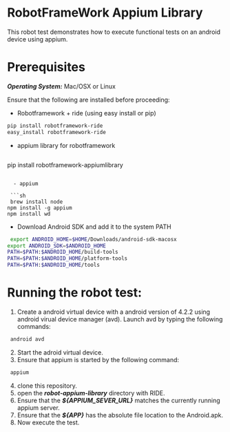 RobotFrameWork Appium Library
=========

This robot test demonstrates how to execute functional tests on an android device using appium.

Prerequisites
=========

***Operating System:*** Mac/OSX or Linux

Ensure that the following are installed before proceeding:

  - Robotframework + ride (using easy install or pip)
 
 ```sh
pip install robotframework-ride
easy_install robotframework-ride
```  
  -  appium library for robotframework
     ```sh
   pip install robotframework-appiumlibrary  
``` 

  - appium
  
 ```sh
 brew install node     
npm install -g appium  
npm install wd         
```  

  - Download Android SDK and add it to the system PATH
   
 ```sh
  export ANDROID_HOME=$HOME/Downloads/android-sdk-macosx
export ANDROID_SDK=$ANDROID_HOME
PATH=$PATH:$ANDROID_HOME/build-tools
PATH=$PATH:$ANDROID_HOME/platform-tools
PATH=$PATH:$ANDROID_HOME/tools   
``` 
Running the robot test:
=========
 1. Create a android virtual device with a android version of 4.2.2 using android virual device manager (avd). Launch avd by typing the following commands:
    
   ```sh
    android avd
   ``` 
 2. Start the adroid virtual device.
 3. Ensure that appium is started by the following command:

   ```sh
    appium  
   ``` 
 4. clone this repository.
 5. open the ***robot-appium-library*** directory with RIDE.
 6. Ensure that the ***${APPIUM_SEVER_URL}*** matches the currently running appium server.
 7. Ensure that the ***${APP}*** has the absolute file location to the Android.apk.
 8. Now execute the test.
